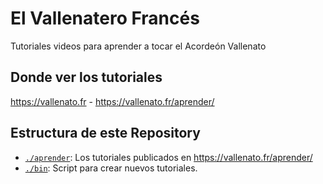 El Vallenatero Francés
======================

Tutoriales videos para aprender a tocar el Acordeón Vallenato

Donde ver los tutoriales
------------------------

https://vallenato.fr - https://vallenato.fr/aprender/

Estructura de este Repository
-----------------------------

* [`./aprender`](../../tree/master/aprender): Los tutoriales publicados en https://vallenato.fr/aprender/
* [`./bin`](../../tree/master/bin): Script para crear nuevos tutoriales.
